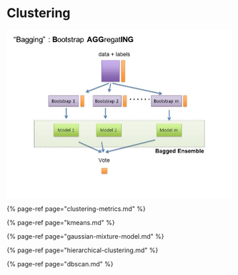 # Clustering

![](../../../../.gitbook/assets/image%20%2884%29.png)

{% page-ref page="clustering-metrics.md" %}

{% page-ref page="kmeans.md" %}

{% page-ref page="gaussian-mixture-model.md" %}

{% page-ref page="hierarchical-clustering.md" %}

{% page-ref page="dbscan.md" %}

